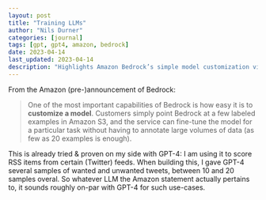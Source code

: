 ```yaml
---
layout: post
title: "Training LLMs"
author: "Nils Durner"
categories: [journal]
tags: [gpt, gpt4, amazon, bedrock]
date: 2023-04-14
last_updated: 2023-04-14
description: "Highlights Amazon Bedrock’s simple model customization via few-shot examples in S3, and parallels GPT-4 fine-tuning for RSS tweet scoring with 10–20 samples."
---
```


From the Amazon (pre-)announcement of Bedrock:
> One of the most important capabilities of Bedrock is how easy it is to **customize a model**. Customers simply point Bedrock at a few labeled examples in Amazon S3, and the service can fine-tune the model for a particular task without having to annotate large volumes of data (as few as 20 examples is enough).

This is already tried & proven on my side with GPT-4: I am using it to score RSS items from certain (Twitter) feeds. When building this, I gave GPT-4 several samples of wanted and unwanted tweets, between 10 and 20 samples overal. So whatever LLM the Amazon statement actually pertains to, it sounds roughly on-par with GPT-4 for such use-cases.
